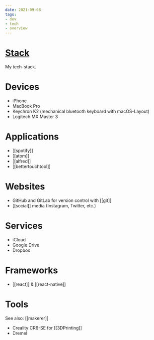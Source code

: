 ```yaml
---
date: 2021-09-08
tags:
- dev
- tech
- overview
---
```


# [Stack](https://yourstack.com/)
My tech-stack.

# Devices
- iPhone
- MacBook Pro
- Keychron K2 (mechanical bluetooth keyboard with macOS-Layout)
- Logitech MX Master 3

# Applications
- [[spotify]]
- [[atom]]
- [[alfred]]
- [[bettertouchtool]]

# Websites
- GitHub and GitLab for version control with [[git]]
- [[social]] media (Instagram, Twitter, etc.)

# Services
- iCloud
- Google Drive
- Dropbox

# Frameworks
- [[react]] & [[react-native]]

# Tools
See also: [[makerer]]
- Creality CR6-SE for [[3DPrinting]]
- Dremel
